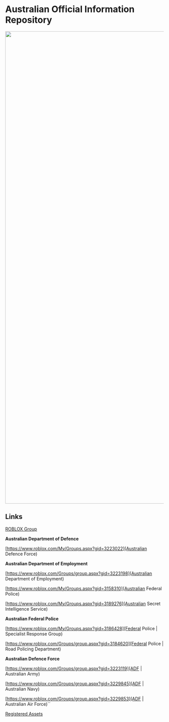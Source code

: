 # Australian Official Information Repository


<img src="https://cloud.githubusercontent.com/assets/18582414/25780387/1d938412-331f-11e7-9c7f-10bb15e43446.jpg" width="1500">



Links
---------------------
[ROBLOX Group](https://www.roblox.com/My/Groups.aspx?gid=3158181)

**Australian Department of Defence**

[https://www.roblox.com/My/Groups.aspx?gid=3223022](Australian Defence Force)

**Australian Department of Employment**

[https://www.roblox.com/Groups/group.aspx?gid=3223198](Australian Department of Employment)

[https://www.roblox.com/My/Groups.aspx?gid=3158310](Australian Federal Police)

[https://www.roblox.com/My/Groups.aspx?gid=3189276](Australian Secret Intelligence Service)

**Australian Federal Police**

[https://www.roblox.com/My/Groups.aspx?gid=3186428](Federal Police | Specialist Response Group)

[https://www.roblox.com/Groups/group.aspx?gid=3184620](Federal Police | Road Policing Department)

**Australian Defence Force**

[https://www.roblox.com/Groups/group.aspx?gid=3223119](ADF | Australian Army)

[https://www.roblox.com/Groups/group.aspx?gid=3229845](ADF | Australian Navy)

[https://www.roblox.com/Groups/group.aspx?gid=3229853](ADF | Australian Air Force)``


[Registered Assets](https://github.com/EXYZED/AustralianPublicRepository/blob/Assets/RegisteredForms.md)

